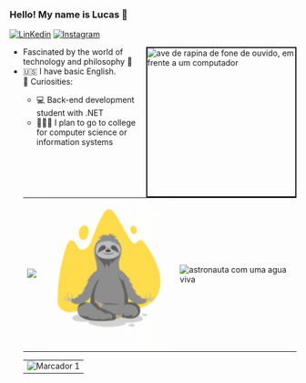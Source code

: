 ### Hello! My name is Lucas 🤖

[![LinKedin]( https://img.shields.io/badge/LinkedIn-0077B5?style=for-the-badge&logo=linkedin&logoColor=white)](https://www.linkedin.com/in/lucas-mateus-142832286/) [![Instagram](https://img.shields.io/badge/Instagram-E4405F?style=for-the-badge&logo=instagram&logoColor=white)](https://www.instagram.com/llucasz77)

<img align="right" src="[[https://github.com/Lucas-M7/photo01/blob/main/_11768b9c-4052-47f4-9370-d99784ab0017.jpg](https://github.com/Lucas-M7/photo01/blob/main/_11768b9c-4052-47f4-9370-d99784ab0017.jpg)](https://th.bing.com/th/id/OIG.ahiJQ2KspiFsa6_ocyU1?pid=ImgGn)" border="2" width="260px" height="260px" alt="ave de rapina de fone de ouvido, em frente a um computador" />
<ul>
  <li>Fascinated by the world of technology and philosophy 🌌</li>
  <li>🇺🇸 I have basic English.</li>
      <summary> 🚀 Curiosities:</summary>
            <ul>
              <li> 💻 Back-end development student with .NET </li>
  <li> 🧑🏾‍💻 I plan to go to college for computer science or information systems</li>
</ul>
<table style="border: 0;">
  <tr>
    <td>
      <a href="https://github.com/LeticiaBHB/github-readme-stats">
        <img src="https://github-readme-stats.vercel.app/api/top-langs/?username=Lucas-M7&langs_count=8&theme=radical&layout=pie" width="260" >
      </a>
    </td>
    <td>
      <div style="border-radius: 8px; overflow: hidden;">
        <img src="https://github.com/LeticiaBHB/LeticiaBHB/blob/main/animation_lkj52qgx_small.gif" alt="GIF animado" width="260" height="260">
      </div>
    </td>
    <td>
      <img src= "https://user-images.githubusercontent.com/74038190/215768924-1014d363-b416-4080-8c74-808583e81735.png" width="260px" height="260px" alt="astronauta com uma agua viva" >
    </td>
  </tr>
</table>
<table>
  <tr>
    <td>
      <img src="http://github-profile-summary-cards.vercel.app/api/cards/profile-details?username=Lucas-M7&theme=2077" width="700" height="200" alt="Marcador 1">
    </td>
  </tr>
</table>
